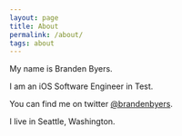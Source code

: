 ```yaml
---
layout: page
title: About
permalink: /about/
tags: about
---
```


My name is Branden Byers.

I am an iOS Software Engineer in Test.

You can find me on twitter <a href="https://twitter.com/brandenbyers">@brandenbyers</a>.

I live in Seattle, Washington.

